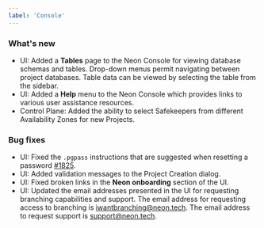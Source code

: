 ```yaml
---
label: 'Console'
---
```


### What's new

- UI: Added a **Tables** page to the Neon Console for viewing database schemas and tables. Drop-down menus permit navigating between project databases. Table data can be viewed by selecting the table from the sidebar.
- UI: Added a **Help** menu to the Neon Console which provides links to various user assistance resources.
- Control Plane: Added the ability to select Safekeepers from different Availability Zones for new Projects.

### Bug fixes

- UI: Fixed the `.pgpass` instructions that are suggested when resetting a password [#1825](https://github.com/neondatabase/neon/issues/1825).
- UI: Added validation messages to the Project Creation dialog.
- UI: Fixed broken links in the **Neon onboarding** section of the UI.
- UI: Updated the email addresses presented in the UI for requesting branching capabilities and support. The email address for requesting access to branching is [iwantbranching@neon.tech](mailto:iwantbranching@neon.tech). The email address to request support is [support@neon.tech](mailto:support@neon.tech).
